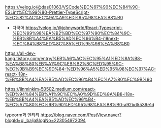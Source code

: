 https://velog.io/@das01063/VSCode%EC%97%90%EC%84%9C-ESLint%EC%99%80-Prettier-TypeScript-%EC%82%AC%EC%9A%A9%ED%95%98%EA%B8%B0

- 다국어
  https://velog.io/@johnyworld/React-Typescript-%ED%99%98%EA%B2%BD%EC%97%90%EC%84%9C-%EB%8B%A4%EA%B5%AD%EC%96%B4-i18next-%EC%84%B8%ED%8C%85%ED%95%98%EA%B8%B0

https://all-dev-kang.tistory.com/entry/%EB%A6%AC%EC%95%A1%ED%8A%B8-%EA%B8%80%EB%A1%9C%EB%B2%8C%ED%95%9C-%EC%9B%B9%EC%9D%84-%ED%96%A5%ED%95%98%EC%97%AC-react-i18n-%EB%8B%A4%EA%B5%AD%EC%96%B4%EC%A7%80%EC%9B%90

https://jinminkim-50502.medium.com/react-%ED%94%84%EB%A1%9C%EC%A0%9D%ED%8A%B8-i18n-%EB%8B%A4%EA%B5%AD%EC%96%B4-%EC%A7%80%EC%9B%90%ED%95%98%EA%B8%B0-a92bd5539e1d

typeorm과 엔티티
https://blog.naver.com/PostView.naver?blogId=gi_balja&logNo=223054972094